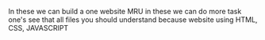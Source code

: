 In these we can build a one website MRU in these we can do more task one's see that all files you should understand because website using HTML, CSS, JAVASCRIPT
